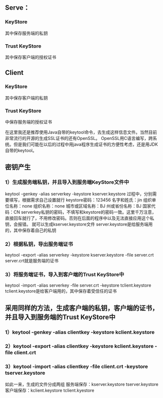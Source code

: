 ## Serve：

### KeyStore
  其中保存服务端的私钥

### Trust KeyStore
  其中保存客户端的授权证书

## Client
### KeyStore
  其中保存客户端的私钥

### Trust KeyStore
中保存服务端的授权证书

 

在这里我还是推荐使用Java自带的keytool命令，去生成这样信息文件。当然目前非常流行的开源的生成SSL证书的还有OpenSSL。 OpenSSL用C语言编写，跨系统。但是我们可能在以后的过程中用java程序生成证书的方便性考虑，还是用JDK自带的keytool。

## 密钥产生

### 1）生成服务端私钥，并且导入到服务端KeyStore文件中
keytool -genkey -alias serverkey -keystore kserver.keystore
过程中，分别需要填写，根据需求自己设置就行
keystore密码：123456 
名字和姓氏：jin
组织单位名称：none
组织名称：none
城市或区域名称：BJ
州或省份名称：BJ
国家代码：CN
serverkey私钥的密码，不填写和keystore的密码一致。这里千万注意，直接回车就行了，不用修改密码。否则在后面的程序中以及无法直接应用这个私钥，会报错。
就可以生成kserver.keystore文件 
server.keystore是给服务端用的，其中保存着自己的私钥

### 2）根据私钥，导出服务端证书
keytool -export -alias serverkey -keystore kserver.keystore -file server.crt
server.crt就是服务端的证书

### 3）将服务端证书，导入到客户端的Trust KeyStore中
keytool -import -alias serverkey -file server.crt -keystore tclient.keystore
tclient.keystore是给客户端用的，其中保存着受信任的证书

##  采用同样的方法，生成客户端的私钥，客户端的证书，并且导入到服务端的Trust KeyStore中
### 1）keytool -genkey -alias clientkey -keystore kclient.keystore
### 2）keytool -export -alias clientkey -keystore kclient.keystore -file client.crt
### 3）keytool -import -alias clientkey -file client.crt -keystore tserver.keystore

如此一来，生成的文件分成两组
服务端保存：kserver.keystore tserver.keystore
客户端保存：kclient.keystore  tclient.kyestore